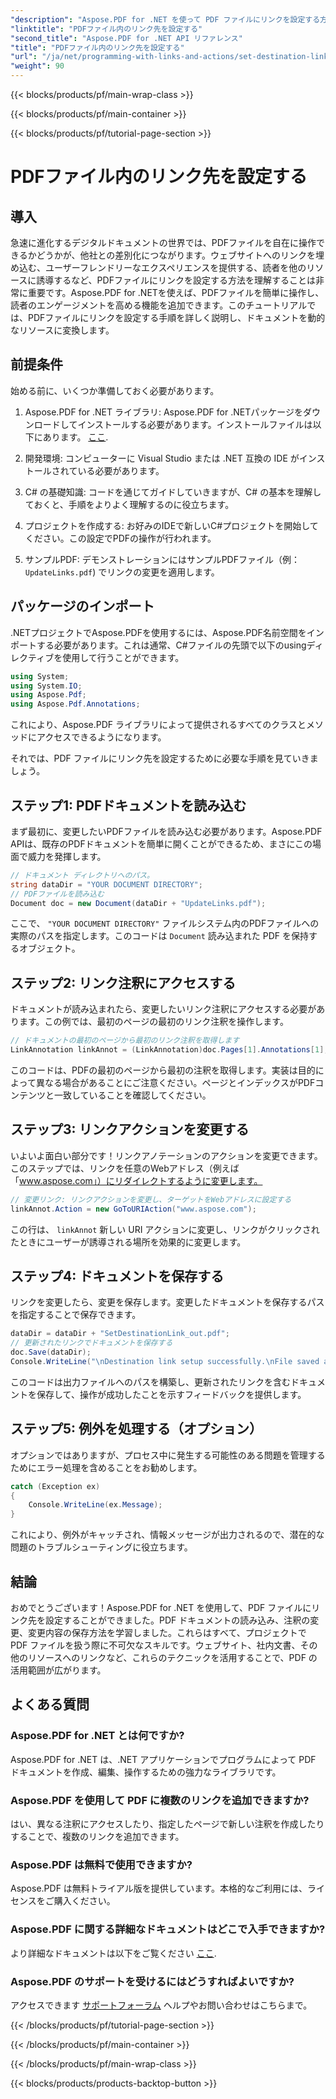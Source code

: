 ```yaml
---
"description": "Aspose.PDF for .NET を使って PDF ファイルにリンクを設定する方法を学びましょう。PDF のインタラクティブ性を高めるためのステップバイステップガイドです。"
"linktitle": "PDFファイル内のリンク先を設定する"
"second_title": "Aspose.PDF for .NET API リファレンス"
"title": "PDFファイル内のリンク先を設定する"
"url": "/ja/net/programming-with-links-and-actions/set-destination-link/"
"weight": 90
---
```


{{< blocks/products/pf/main-wrap-class >}}

{{< blocks/products/pf/main-container >}}

{{< blocks/products/pf/tutorial-page-section >}}

# PDFファイル内のリンク先を設定する

## 導入

急速に進化するデジタルドキュメントの世界では、PDFファイルを自在に操作できるかどうかが、他社との差別化につながります。ウェブサイトへのリンクを埋め込む、ユーザーフレンドリーなエクスペリエンスを提供する、読者を他のリソースに誘導するなど、PDFファイルにリンクを設定する方法を理解することは非常に重要です。Aspose.PDF for .NETを使えば、PDFファイルを簡単に操作し、読者のエンゲージメントを高める機能を追加できます。このチュートリアルでは、PDFファイルにリンクを設定する手順を詳しく説明し、ドキュメントを動的なリソースに変換します。

## 前提条件

始める前に、いくつか準備しておく必要があります。

1. Aspose.PDF for .NET ライブラリ:
   Aspose.PDF for .NETパッケージをダウンロードしてインストールする必要があります。インストールファイルは以下にあります。 [ここ](https://releases。aspose.com/pdf/net/).

2. 開発環境:
   コンピューターに Visual Studio または .NET 互換の IDE がインストールされている必要があります。

3. C# の基礎知識:
   コードを通じてガイドしていきますが、C# の基本を理解しておくと、手順をよりよく理解するのに役立ちます。

4. プロジェクトを作成する:
   お好みのIDEで新しいC#プロジェクトを開始してください。この設定でPDFの操作が行われます。

5. サンプルPDF:
   デモンストレーションにはサンプルPDFファイル（例： `UpdateLinks.pdf`) でリンクの変更を適用します。

## パッケージのインポート

.NETプロジェクトでAspose.PDFを使用するには、Aspose.PDF名前空間をインポートする必要があります。これは通常、C#ファイルの先頭で以下のusingディレクティブを使用して行うことができます。

```csharp
using System;
using System.IO;
using Aspose.Pdf;
using Aspose.Pdf.Annotations;
```

これにより、Aspose.PDF ライブラリによって提供されるすべてのクラスとメソッドにアクセスできるようになります。

それでは、PDF ファイルにリンク先を設定するために必要な手順を見ていきましょう。

## ステップ1: PDFドキュメントを読み込む

まず最初に、変更したいPDFファイルを読み込む必要があります。Aspose.PDF APIは、既存のPDFドキュメントを簡単に開くことができるため、まさにこの場面で威力を発揮します。

```csharp
// ドキュメント ディレクトリへのパス。
string dataDir = "YOUR DOCUMENT DIRECTORY";
// PDFファイルを読み込む
Document doc = new Document(dataDir + "UpdateLinks.pdf");
```

ここで、 `"YOUR DOCUMENT DIRECTORY"` ファイルシステム内のPDFファイルへの実際のパスを指定します。このコードは `Document` 読み込まれた PDF を保持するオブジェクト。

## ステップ2: リンク注釈にアクセスする

ドキュメントが読み込まれたら、変更したいリンク注釈にアクセスする必要があります。この例では、最初のページの最初のリンク注釈を操作します。

```csharp
// ドキュメントの最初のページから最初のリンク注釈を取得します
LinkAnnotation linkAnnot = (LinkAnnotation)doc.Pages[1].Annotations[1];
```

このコードは、PDFの最初のページから最初の注釈を取得します。実装は目的によって異なる場合があることにご注意ください。ページとインデックスがPDFコンテンツと一致していることを確認してください。

## ステップ3: リンクアクションを変更する

いよいよ面白い部分です！リンクアノテーションのアクションを変更できます。このステップでは、リンクを任意のWebアドレス（例えば「www.aspose.com」）にリダイレクトするように変更します。

```csharp
// 変更リンク: リンクアクションを変更し、ターゲットをWebアドレスに設定する
linkAnnot.Action = new GoToURIAction("www.aspose.com");
```

この行は、 `linkAnnot` 新しい URI アクションに変更し、リンクがクリックされたときにユーザーが誘導される場所を効果的に変更します。

## ステップ4: ドキュメントを保存する

リンクを変更したら、変更を保存します。変更したドキュメントを保存するパスを指定することで保存できます。

```csharp
dataDir = dataDir + "SetDestinationLink_out.pdf";
// 更新されたリンクでドキュメントを保存する
doc.Save(dataDir);
Console.WriteLine("\nDestination link setup successfully.\nFile saved at " + dataDir);
```

このコードは出力ファイルへのパスを構築し、更新されたリンクを含むドキュメントを保存して、操作が成功したことを示すフィードバックを提供します。

## ステップ5: 例外を処理する（オプション）

オプションではありますが、プロセス中に発生する可能性のある問題を管理するためにエラー処理を含めることをお勧めします。

```csharp
catch (Exception ex)
{
    Console.WriteLine(ex.Message);
}
```

これにより、例外がキャッチされ、情報メッセージが出力されるので、潜在的な問題のトラブルシューティングに役立ちます。

## 結論

おめでとうございます！Aspose.PDF for .NET を使用して、PDF ファイルにリンク先を設定することができました。PDF ドキュメントの読み込み、注釈の変更、変更内容の保存方法を学習しました。これらはすべて、プロジェクトで PDF ファイルを扱う際に不可欠なスキルです。ウェブサイト、社内文書、その他のリソースへのリンクなど、これらのテクニックを活用することで、PDF の活用範囲が広がります。

## よくある質問

### Aspose.PDF for .NET とは何ですか?
Aspose.PDF for .NET は、.NET アプリケーションでプログラムによって PDF ドキュメントを作成、編集、操作するための強力なライブラリです。

### Aspose.PDF を使用して PDF に複数のリンクを追加できますか?
はい、異なる注釈にアクセスしたり、指定したページで新しい注釈を作成したりすることで、複数のリンクを追加できます。

### Aspose.PDF は無料で使用できますか?
Aspose.PDF は無料トライアル版を提供しています。本格的なご利用には、ライセンスをご購入ください。

### Aspose.PDF に関する詳細なドキュメントはどこで入手できますか?
より詳細なドキュメントは以下をご覧ください [ここ](https://reference。aspose.com/pdf/net/).

### Aspose.PDF のサポートを受けるにはどうすればよいですか?
アクセスできます [サポートフォーラム](https://forum.aspose.com/c/pdf/10) ヘルプやお問い合わせはこちらまで。

{{< /blocks/products/pf/tutorial-page-section >}}

{{< /blocks/products/pf/main-container >}}

{{< /blocks/products/pf/main-wrap-class >}}

{{< blocks/products/products-backtop-button >}}